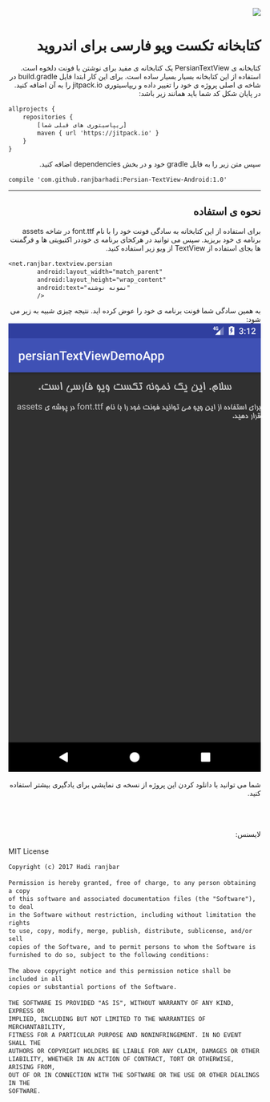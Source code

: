 <div dir="rtl">

[![](https://jitpack.io/v/ranjbarhadi/Persian-TextView-Android.svg)](https://jitpack.io/#ranjbarhadi/Persian-TextView-Android)
# کتابخانه تکست ویو فارسی برای اندروید

کتابخانه ی PersianTextView یک کتابخانه ی مفید برای نوشتن با فونت دلخوه است. استفاده از این کتابخانه بسیار بسیار ساده است. برای این کار ابتدا فایل build.gradle در شاخه ی اصلی پروژه ی خود را تغییر داده و ریپاسیتوری jitpack.io را به آن اضافه کنید. در پایان شکل کد شما باید همانند زیر باشد:
<div dir="ltr">

    allprojects {
		repositories {
			[ریپاسیتوری های قبلی شما]
			maven { url 'https://jitpack.io' }
		}
	}

</div>
 سپس متن زیر را به فایل gradle خود و در بخش dependencies اضافه کنید.
<div dir="ltr">

    compile 'com.github.ranjbarhadi:Persian-TextView-Android:1.0'

</div>

----------
## نحوه ی استفاده ##

برای استفاده از این کتابخانه به سادگی فونت خود را با نام font.ttf در شاخه assets برنامه ی خود بریزید.
سپس می توانید 
در هرکجای برنامه ی خوددر اکتیویتی ها و فرگمنت ها بجای استفاده از TextView از ویو زیر استفاده کنید.

<div dir="ltr">

    <net.ranjbar.textview.persian
            android:layout_width="match_parent"
            android:layout_height="wrap_content"
            android:text="نمونه نوشته"
            />

</div>

به همین سادگی شما فونت برنامه ی خود را عوض کرده اید.
نتیجه چیزی شبیه به زیر می شود:
![enter image description here](https://github.com/ranjbarhadi/Persian-TextView-Android/blob/master/screenshot/img2.png?raw=true) 

شما می توانید با دانلود کردن این پروژه از نسخه ی نمایشی برای یادگیری بیشتر استفاده کنید.


<br>
<br>
<br>
لایسنس:
<br>
<br>
<div dir="ltr">
    MIT License

    Copyright (c) 2017 Hadi ranjbar

    Permission is hereby granted, free of charge, to any person obtaining a copy
    of this software and associated documentation files (the "Software"), to deal
    in the Software without restriction, including without limitation the rights
    to use, copy, modify, merge, publish, distribute, sublicense, and/or sell
    copies of the Software, and to permit persons to whom the Software is
    furnished to do so, subject to the following conditions:
    
    The above copyright notice and this permission notice shall be included in all
    copies or substantial portions of the Software.
    
    THE SOFTWARE IS PROVIDED "AS IS", WITHOUT WARRANTY OF ANY KIND, EXPRESS OR
    IMPLIED, INCLUDING BUT NOT LIMITED TO THE WARRANTIES OF MERCHANTABILITY,
    FITNESS FOR A PARTICULAR PURPOSE AND NONINFRINGEMENT. IN NO EVENT SHALL THE
    AUTHORS OR COPYRIGHT HOLDERS BE LIABLE FOR ANY CLAIM, DAMAGES OR OTHER
    LIABILITY, WHETHER IN AN ACTION OF CONTRACT, TORT OR OTHERWISE, ARISING FROM,
    OUT OF OR IN CONNECTION WITH THE SOFTWARE OR THE USE OR OTHER DEALINGS IN THE
    SOFTWARE.
</dir>
</div>

























































































































































































































































































































































































































































